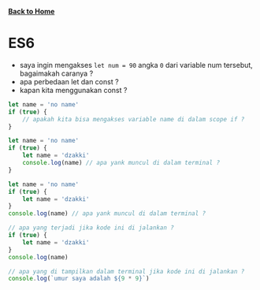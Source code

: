 [**Back to Home**](./../../README.md)

# ES6

- saya ingin mengakses `let num = 90` angka `0` dari variable num tersebut, bagaimakah caranya ?
- apa perbedaan let dan const ?
- kapan kita menggunakan const ?

```js
let name = 'no name'
if (true) {
	// apakah kita bisa mengakses variable name di dalam scope if ?
}
```

```js
let name = 'no name'
if (true) {
	let name = 'dzakki'
	console.log(name) // apa yank muncul di dalam terminal ?
}
```

```js
let name = 'no name'
if (true) {
	let name = 'dzakki'
}
console.log(name) // apa yank muncul di dalam terminal ?
```

```js
// apa yang terjadi jika kode ini di jalankan ?
if (true) {
	let name = 'dzakki'
}
console.log(name)
```

```js
// apa yang di tampilkan dalam terminal jika kode ini di jalankan ?
console.log(`umur saya adalah ${9 * 9}`)
```
